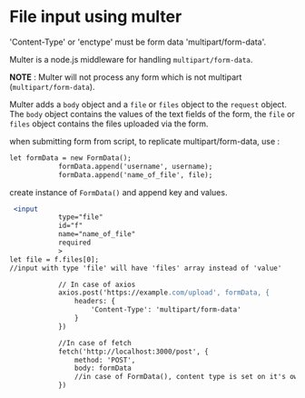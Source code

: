 # File input using multer

'Content-Type' or  'enctype' must be form data 'multipart/form-data'.

Multer is a node.js middleware for handling `multipart/form-data`.

**NOTE** : Multer will not process any form which is not multipart (`multipart/form-data`).

Multer adds a `body` object and a `file` or `files` object to the `request` object. The `body` object contains the values of the text fields of the form, the `file` or `files` object contains the files uploaded via the form.



when submitting form from script, to replicate multipart/form-data, use :

```apache
let formData = new FormData();
            formData.append('username', username);
            formData.append('name_of_file', file);
```

create instance of  `FormData()` and append key and values.

```apache
 <input 
            type="file" 
            id="f" 
            name="name_of_file" 
            required
            >
let file = f.files[0];
//input with type 'file' will have 'files' array instead of 'value'
```

```apache
            // In case of axios
            axios.post('https://example.com/upload', formData, {
                headers: {
                    'Content-Type': 'multipart/form-data'
                }
            })

            //In case of fetch
            fetch('http://localhost:3000/post', {
                method: 'POST',
                body: formData
                //in case of FormData(), content type is set on it's own
            })
```
